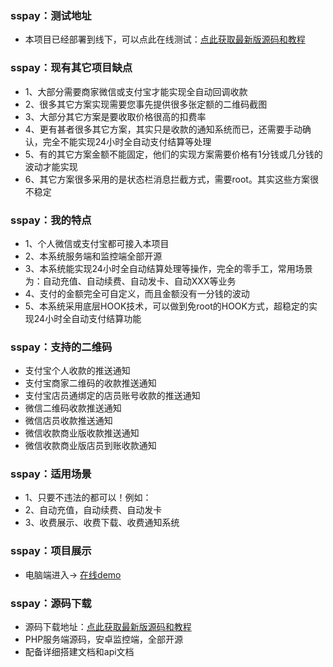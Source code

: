 ### sspay：测试地址
 - 本项目已经部署到线下，可以点此在线测试：[点此获取最新版源码和教程](https://sspay.goodqp.com/) 
 
### sspay：现有其它项目缺点
 - 1、大部分需要商家微信或支付宝才能实现全自动回调收款
 - 2、很多其它方案实现需要您事先提供很多张定额的二维码截图
 - 3、大部分其它方案是要收取价格很高的扣费率
 - 4、更有甚者很多其它方案，其实只是收款的通知系统而已，还需要手动确认，完全不能实现24小时全自动支付结算等处理
 - 5、有的其它方案金额不能固定，他们的实现方案需要价格有1分钱或几分钱的波动才能实现
 - 6、其它方案很多采用的是状态栏消息拦截方式，需要root。其实这些方案很不稳定

### sspay：我的特点
 - 1、个人微信或支付宝都可接入本项目
 - 2、本系统服务端和监控端全部开源
 - 3、本系统能实现24小时全自动结算处理等操作，完全的零手工，常用场景为：自动充值、自动续费、自动发卡、自动XXX等业务
 - 4、支付的金额完全可自定义，而且金额没有一分钱的波动
 - 5、本系统采用底层HOOK技术，可以做到免root的HOOK方式，超稳定的实现24小时全自动支付结算功能

### sspay：支持的二维码
 - 支付宝个人收款的推送通知
 - 支付宝商家二维码的收款推送通知
 - 支付宝店员通绑定的店员账号收款的推送通知
 - 微信二维码收款推送通知
 - 微信店员收款推送通知
 - 微信收款商业版收款推送通知
 - 微信收款商业版店员到账收款通知

### sspay：适用场景
 - 1、只要不违法的都可以！例如：
 - 2、自动充值，自动续费、自动发卡
 - 3、收费展示、收费下载、收费通知系统
 

### sspay：项目展示
- 电脑端进入→ [在线demo](https://sspay.goodqp.com/)

### sspay：源码下载
 - 源码下载地址：[点此获取最新版源码和教程](https://sspay.goodqp.com/) 
 - PHP服务端源码，安卓监控端，全部开源
 - 配备详细搭建文档和api文档
